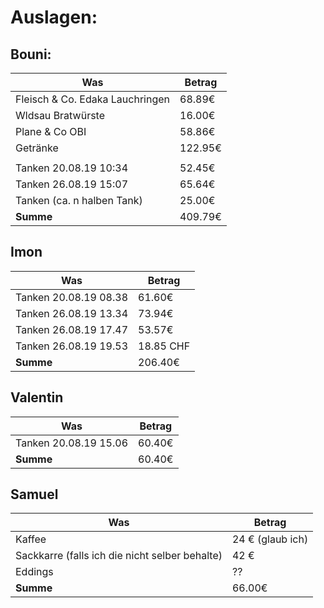 # Auslagen:

## Bouni:

| Was | Betrag |
| ------------- | ------------- |
| Fleisch & Co. Edaka Lauchringen | 68.89€ |
| Wldsau Bratwürste | 16.00€ |
| Plane & Co OBI | 58.86€ |
| Getränke | 122.95€ |
| | |
| Tanken 20.08.19 10:34 | 52.45€ |
| Tanken 26.08.19 15:07 | 65.64€ |
| Tanken (ca. n halben Tank) | 25.00€ |
| **Summe** | 409.79€ |

## Imon
| Was | Betrag |
| ------------- | ------------- |
|Tanken 20.08.19 08.38|61.60€|
|Tanken 26.08.19 13.34|73.94€|
|Tanken 26.08.19 17.47|53.57€|
|Tanken 26.08.19 19.53|18.85 CHF|
| **Summe** | 206.40€ |

## Valentin
| Was | Betrag |
| ------------- | ------------- |
|Tanken 20.08.19 15.06|60.40€|
| **Summe** | 60.40€ |

## Samuel

| Was | Betrag |
| ------------- | ------------- |
| Kaffee | 24 € (glaub ich) |
| Sackkarre (falls ich die nicht selber behalte) | 42 € |
| Eddings | ?? |
| **Summe** | 66.00€ |
